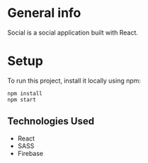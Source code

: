 # General info
Social is a social application built with React.

# Setup
To run this project, install it locally using npm:

```
npm install
npm start
```
## Technologies Used
- React
- SASS
- Firebase
